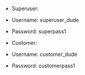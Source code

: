  - Superuser:
 - Username: superuser_dude
 - Password: superpass1



- Customer:
- Username: customer_dude
- Password: customerpass1
